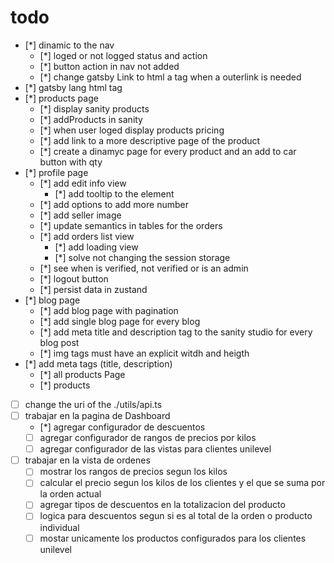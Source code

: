 # todo

* [*] dinamic to the nav
  * [*] loged or not logged status and action
  * [*] button action in nav not added
  * [*] change gatsby Link to html a tag when a outerlink is needed
* [*] gatsby lang html tag
* [*] products page
  * [*] display sanity products
  * [*] addProducts in sanity
  * [*] when user loged display products pricing
  * [*] add link to a more descriptive page of the product
  * [*] create a dinamyc page for every product and an add to car button with qty
* [*] profile page
  * [*] add edit info view
    * [*] add tooltip to the element
  * [*] add options to add more number
  * [*] add seller image
  * [*] update semantics in tables for the orders
  * [*] add orders list view
    * [*] add loading view
    * [*] solve not changing the session storage
  * [*] see when is verified, not verified or is an admin
  * [*] logout button
  * [*] persist data in zustand
* [*] blog page
  * [*] add blog page with pagination
  * [*] add single blog page for every blog
  * [*] add meta title and description tag to the sanity studio for every blog post
  * [*] img tags must have an explicit witdh and heigth
* [*] add meta tags (title, description)
  * [*] all products Page
  * [*] products
* [ ] change the uri of the ./utils/api.ts
* [ ] trabajar en la pagina de Dashboard
  * [*] agregar configurador de descuentos
  * [ ] agregar configurador de rangos de precios por kilos
  * [ ] agregar configurador de las vistas para clientes unilevel
* [ ] trabajar en la vista de ordenes
  * [ ] mostrar los rangos de precios segun los kilos
  * [ ] calcular el precio segun los kilos de los clientes y el que se suma por la orden actual
  * [ ] agregar tipos de descuentos en la totalizacion del producto
  * [ ] logica para descuentos segun si es al total de la orden o
    producto individual
  * [ ] mostar unicamente los productos configurados para los clientes unilevel
